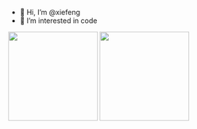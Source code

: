 - 👋 Hi, I’m @xiefeng
- 👀 I’m interested in code


<p align="left">

<img height="180em" src="https://github-readme-stats.vercel.app/api?username=xiefenga&hide_border=true&custom_title=Github Stats&show_icons=true&layout=compact" />

<img height="180em" src="https://github-readme-stats.vercel.app/api/top-langs?username=xiefenga&layout=compact&hide_border=true&langs_count=10" />

</p>

<!---
- 🌱 I’m currently learning ...
- 💞️ I’m looking to collaborate on ...
- 📫 How to reach me ...
--->

<!---
xiefenga/xiefenga is a ✨ special ✨ repository because its `README.md` (this file) appears on your GitHub profile.
You can click the Preview link to take a look at your changes.
--->
